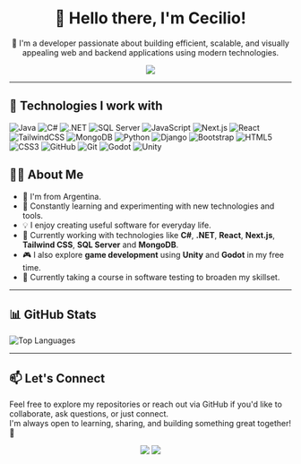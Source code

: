 <h1 align="center">👋 Hello there, I'm Cecilio!</h1>

<p align="center">🎯 I'm a developer passionate about building efficient, scalable, and visually appealing web and backend applications using modern technologies.</p>

<p align="center">
  <img src="https://github.com/user-attachments/assets/86b3a3d4-1754-4c47-877e-0329a2ef7668" />
</p>

<hr />

<h2>🚀 Technologies I work with</h2>

<p>
  <img src="https://img.shields.io/badge/Java-007396?style=for-the-badge" alt="Java" />
  <img src="https://img.shields.io/badge/C%23-239120?style=for-the-badge&logo=c-sharp&logoColor=white" alt="C#" />
  <img src="https://img.shields.io/badge/.NET-512BD4?style=for-the-badge&logo=dotnet&logoColor=white" alt=".NET" />
  <img src="https://img.shields.io/badge/SQL_Server-CC2927?style=for-the-badge&logo=microsoftsqlserver&logoColor=white" alt="SQL Server" />
  <img src="https://img.shields.io/badge/JavaScript-F7DF1E?style=for-the-badge&logo=javascript&logoColor=black" alt="JavaScript" />
  <img src="https://img.shields.io/badge/Next.js-000000?style=for-the-badge&logo=nextdotjs&logoColor=white" alt="Next.js" />
  <img src="https://img.shields.io/badge/React-61DAFB?style=for-the-badge&logo=react&logoColor=black" alt="React" />
  <img src="https://img.shields.io/badge/Tailwind-06B6D4?style=for-the-badge&logo=tailwindcss&logoColor=white" alt="TailwindCSS" />
  <img src="https://img.shields.io/badge/MongoDB-4EA94B?style=for-the-badge&logo=mongodb&logoColor=white" alt="MongoDB" />
  <img src="https://img.shields.io/badge/Python-3776AB?style=for-the-badge&logo=python&logoColor=white" alt="Python" />
  <img src="https://img.shields.io/badge/Django-092E20?style=for-the-badge&logo=django&logoColor=white" alt="Django" />
  <img src="https://img.shields.io/badge/Bootstrap-7952B3?style=for-the-badge&logo=bootstrap&logoColor=white" alt="Bootstrap" />
  <img src="https://img.shields.io/badge/HTML5-E34F26?style=for-the-badge&logo=html5&logoColor=white" alt="HTML5" />
  <img src="https://img.shields.io/badge/CSS3-1572B6?style=for-the-badge&logo=css&logoColor=white" alt="CSS3" />
  <img src="https://img.shields.io/badge/GitHub-181717?style=for-the-badge&logo=github&logoColor=white" alt="GitHub" />
  <img src="https://img.shields.io/badge/Git-F05032?style=for-the-badge&logo=git&logoColor=white" alt="Git" />
  <img src="https://img.shields.io/badge/Godot-478CBF?style=for-the-badge&logo=godotengine&logoColor=white" alt="Godot" />
  <img src="https://img.shields.io/badge/Unity-000000?style=for-the-badge&logo=unity&logoColor=white" alt="Unity" />

</p>

<h2>👨‍💻 About Me</h2>

<ul>
  <li>🧉 I'm from Argentina.</li>
  <li>🌱 Constantly learning and experimenting with new technologies and tools.</li>
  <li>💡 I enjoy creating useful software for everyday life.</li>
  <li>🎯 Currently working with technologies like <strong>C#</strong>, <strong>.NET</strong>, <strong>React</strong>, <strong>Next.js</strong>, <strong>Tailwind CSS</strong>, <strong>SQL Server</strong> and <strong>MongoDB</strong>.</li>
  <li>🎮 I also explore <strong>game development</strong> using <strong>Unity</strong> and <strong>Godot</strong> in my free time.</li>
  <li>🧪 Currently taking a course in software testing to broaden my skillset.</li>
</ul>


<hr />

<h2>📊 GitHub Stats</h2>

<p>
  <img src="https://github-readme-stats.vercel.app/api/top-langs/?username=ceso217&layout=compact&theme=tokyonight" alt="Top Languages" />
</p>

<hr />

<h2>📫 Let's Connect</h2>

<p>
  Feel free to explore my repositories or reach out via GitHub if you'd like to collaborate, ask questions, or just connect.<br />
  I'm always open to learning, sharing, and building something great together! 🚀
</p>
<p align="center">
    <a href="https://www.linkedin.com/in/juan-cecilio-baroni-pietto-9161812b2/" target="_blank"><img src="https://img.icons8.com/fluent/48/000000/linkedin.png"/></a>
    <a href="mailto:baronicecilio@gmail.com" target="_blank"><img src="https://img.icons8.com/fluent/48/000000/gmail.png"/></a>
</p>

